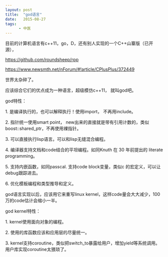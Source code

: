 ```yaml
---
layout: post
title:  "god语言"
date:   2015-08-27
tags:
      - 中医
---
```



目前的计算机语言有c++11，go，D，还有别人实现的一个C++山寨版（已开源），

<https://github.com/roundsheep/rpp> 

https://www.newsmth.net/nForum/#!article/CPlusPlus/372449

世界太杂碎了。

应该综合它们的优点成为一种语言，超级模仿c++11， 就叫god吧。



god特性：

1\. 是编译执行的，也可以解释执行！使用import， 不再用include。

2\. 指针统一使用smart point，
new出来的直接就是带有引用计数的，类似boost::shared_ptr，不再使用裸指针。

3\. 可以直接执行lisp语言。可以和lisp无缝混合编程。

4\. 编译器支持文档和code结合的平坦编程。如同Knuth 在 30 年前提出的
literate programming。

5. 支持内嵌函数，如同passcal. 支持code block变量，类似c
的宏定义，可以让debug跟踪进去。

6\. 优化模板编程和类型推导和定义。







god语言实现以后，应该用它来重写linux
kernel，这样code量会大大减少，100万的code估计会缩小一半。

god kernel特性：

1\. kernel使用面向对象的编程。

2. 使用的库函数应该和应用层的尽量统一。

3\.
kernel支持coroutine，类似把switch_to暴露给用户，增加yield等系统调用。用户库实现coroutine太猥琐了。







